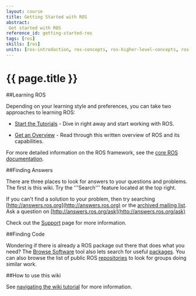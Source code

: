 ```yaml
---
layout: course
title: Getting Started with ROS
abstract:
 Get started with ROS
reference_id: getting-started-ros
tags: [ros]
skills: [ros]
units: [ros-introduction, ros-concepts, ros-higher-level-concepts, ros-client-libraries, ros-technical-overview]
---
```


# {{ page.title }}

##Learning ROS

Depending on your learning style and preferences, you can take two approaches to learning ROS: 

 * [Start the Tutorials](http://wiki.ros.org/ROS/Tutorials) - Dive in right away and start working with ROS.  

 * [Get an Overview](http://wiki.ros.org/ROS/Introduction) - Read through this written overview of ROS and its capabilities.  

For more detailed information on the ROS framework, see the [core ROS documentation](http://wiki.ros.org/ROS).

##Finding Answers

There are three places to look for answers to your questions and problems. The first is this wiki. Try the '''Search''' feature located at the top right.

If you can't find a solution to your problem, then try searching [http://answers.ros.org](http://answers.ros.org) or the [archived mailing list](http://lists.ros.org/lurker/list/ros-users.en.html). Ask a question on [http://answers.ros.org/ask](http://answers.ros.org/ask)

Check out the [Support](http://wiki.ros.org/Support) page for more information.

##Finding Code

Wondering if there is already a ROS package out there that does what you need? The [Browse Software](http://www.ros.org/browse/) tool also lets search for useful [packages](http://wiki.ros.org/Packages). You can also browse the list of public ROS [repositories](http://wiki.ros.org/RecommendedRepositoryUsage/CommonGitHubOrganizations) to look for groups doing similar work.

##How to use this wiki

See [navigating the wiki tutorial](http://wiki.ros.org/ROS/Tutorials/NavigatingTheWiki) for more information.

